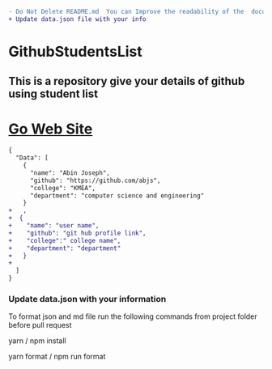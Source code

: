```diff
- Do Not Delete README.md  You can Improve the readability of the  document
+ Update data.json file with your info
```

# GithubStudentsList

## This is a repository give your details of github using student list

# [Go  Web Site](https://abjs.github.io/github-using-students-list/)

```diff
{
  "Data": [
    {
      "name": "Abin Joseph",
      "github": "https://github.com/abjs",
      "college": "KMEA",
      "department": "computer science and engineering"
    }
+   ,
+  {
+    "name": "user name",
+    "github": "git hub profile link",
+    "college":" college name",
+    "department": "department"
+   }
+
  ]
}
```

### Update data.json with your information

To format json and md file run the following commands from project folder before pull request

 yarn / npm install

 yarn format / npm run format
